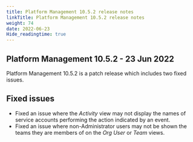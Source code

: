 ```yaml
---
title: Platform Management 10.5.2 release notes
linkTitle: Platform Management 10.5.2 release notes
weight: 74
date: 2022-06-23
Hide_readingtime: true
---
```


## Platform Management 10.5.2 - 23 Jun 2022

Platform Management 10.5.2 is a patch release which includes two fixed issues.

## Fixed issues

* Fixed an issue where the *Activity* view may not display the names of service accounts performing the action indicated by an event.
* Fixed an issue where non-Administrator users may not be shown the teams they are members of on the *Org User* or *Team* views.


